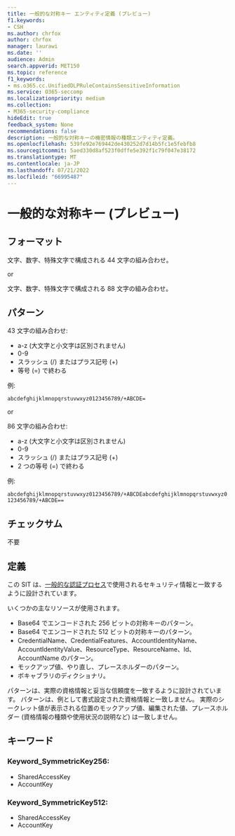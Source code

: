 ```yaml
---
title: 一般的な対称キー エンティティ定義 (プレビュー)
f1.keywords:
- CSH
ms.author: chrfox
author: chrfox
manager: laurawi
ms.date: ''
audience: Admin
search.appverid: MET150
ms.topic: reference
f1_keywords:
- ms.o365.cc.UnifiedDLPRuleContainsSensitiveInformation
ms.service: O365-seccomp
ms.localizationpriority: medium
ms.collection:
- M365-security-compliance
hideEdit: true
feedback_system: None
recommendations: false
description: 一般的な対称キーの機密情報の種類エンティティ定義。
ms.openlocfilehash: 539fe92e769442de430252d7d14b5fc1e5febfb8
ms.sourcegitcommit: 5aed330d8af523f0dffe5e392f1c79f047e38172
ms.translationtype: MT
ms.contentlocale: ja-JP
ms.lasthandoff: 07/21/2022
ms.locfileid: "66995487"
---
```

# <a name="general-symmetric-key-preview"></a>一般的な対称キー (プレビュー)

## <a name="format"></a>フォーマット

文字、数字、特殊文字で構成される 44 文字の組み合わせ。

or

文字、数字、特殊文字で構成される 88 文字の組み合わせ。

## <a name="pattern"></a>パターン

43 文字の組み合わせ:
 
- a-z (大文字と小文字は区別されません)
- 0-9
- スラッシュ (/) またはプラス記号 (+)
- 等号 (=) で終わる

例:

`abcdefghijklmnopqrstuvwxyz0123456789/+ABCDE=`

or

86 文字の組み合わせ:
 
- a-z (大文字と小文字は区別されません)
- 0-9
- スラッシュ (/) またはプラス記号 (+)
- 2 つの等号 (=) で終わる

例:

`abcdefghijklmnopqrstuvwxyz0123456789/+ABCDEabcdefghijklmnopqrstuvwxyz0123456789/+ABCDE==`

## <a name="checksum"></a>チェックサム

不要

## <a name="definition"></a>定義

この SIT は、[一般的な認証プロセス](/dotnet/api/system.security.cryptography.aes?view=net-5.0)で使用されるセキュリティ情報と一致するように設計されています。 

いくつかの主なリソースが使用されます。

- Base64 でエンコードされた 256 ビットの対称キーのパターン。
- Base64 でエンコードされた 512 ビットの対称キーのパターン。
- CredentialName、CredentialFeatures、AccountIdentityName、AccountIdentityValue、ResourceType、ResourceName、Id、AccountName のパターン。
- モックアップ値、やり直し、プレースホルダーのパターン。
- ボキャブラリのディクショナリ。

パターンは、実際の資格情報と妥当な信頼度を一致するように設計されています。 パターンは、例として書式設定された資格情報と一致しません。 実際のシークレット値が表示される位置のモックアップ値、編集された値、プレースホルダー (資格情報の種類や使用状況の説明など) は一致しません。

## <a name="keywords"></a>キーワード

### <a name="keyword_symmetrickey256"></a>Keyword_SymmetricKey256:

- SharedAccessKey
- AccountKey

### <a name="keyword_symmetrickey512"></a>Keyword_SymmetricKey512:

- SharedAccessKey
- AccountKey
